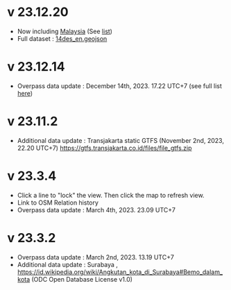 # v 23.12.20
* Now including [Malaysia](https://www.openstreetmap.org/user/rtnf/diary/403040) (See [list](https://github.com/altilunium/bisangkot/wiki/v23.12.20))
* Full dataset : [14des_en.geojson](https://github.com/altilunium/bisangkot/blob/main/14des_en.geojson) 

# v 23.12.14
* Overpass data update : December 14th, 2023. 17.22 UTC+7 (see full list [here](https://github.com/altilunium/bisangkot/wiki/v23.12.14))

# v 23.11.2
* Additional data update : Transjakarta static GTFS (November 2nd, 2023, 22.20 UTC+7) https://gtfs.transjakarta.co.id/files/file_gtfs.zip

# v 23.3.4
* Click a line to "lock" the view. Then click the map to refresh view.
* Link to OSM Relation history 
* Overpass data update : March 4th, 2023. 23.09 UTC+7

# v 23.3.2
* Overpass data update :  March 2nd, 2023. 13.19 UTC+7
* Additional data update : Surabaya ,  https://id.wikipedia.org/wiki/Angkutan_kota_di_Surabaya#Bemo_dalam_kota (ODC Open Database License v1.0)
